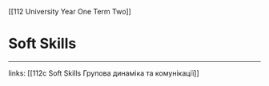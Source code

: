 [[112 University Year One Term Two]]

# Soft Skills



---

links: [[112c Soft Skills Групова динаміка та комунікації]]

